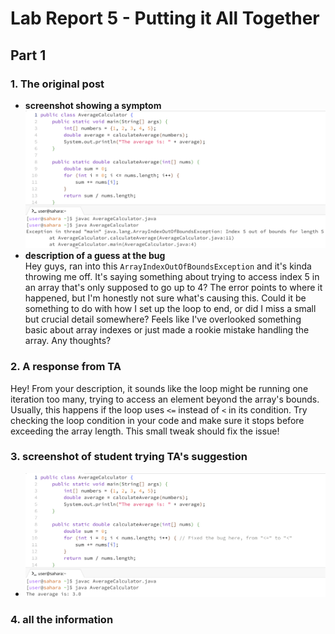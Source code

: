 # Lab Report 5 - Putting it All Together
## Part 1
### 1. The original post
- **screenshot showing a symptom**
  ![Image](screenshot-of-symptom.png)<br />
- **description of a guess at the bug** <br />
Hey guys, ran into this `ArrayIndexOutOfBoundsException` and it's kinda throwing me off. It's saying something about trying to access index 5 in an array that's only supposed to go up to 4? The error points to where it happened, but I'm honestly not sure what's causing this. Could it be something to do with how I set up the loop to end, or did I miss a small but crucial detail somewhere? Feels like I've overlooked something basic about array indexes or just made a rookie mistake handling the array. Any thoughts?<br />
### 2. A response from TA 
Hey! From your description, it sounds like the loop might be running one iteration too many, trying to access an element beyond the array's bounds. Usually, this happens if the loop uses `<=` instead of `<` in its condition. Try checking the loop condition in your code and make sure it stops before exceeding the array length. This small tweak should fix the issue!
### 3. screenshot of student trying TA's suggestion 
-   ![Image](screenshot-of-trying-TA-suggest.png)<br />
### 4. all the information

